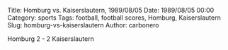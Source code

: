 Title: Homburg vs. Kaiserslautern, 1989/08/05
Date: 1989/08/05 00:00
Category: sports
Tags: football, football scores, Homburg, Kaiserslautern
Slug: homburg-vs-kaiserslautern
Author: carbonero


Homburg 2 - 2 Kaiserslautern
